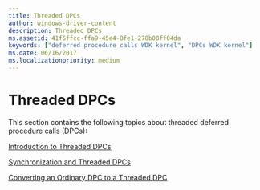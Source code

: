 ```yaml
---
title: Threaded DPCs
author: windows-driver-content
description: Threaded DPCs
ms.assetid: 41f5ffcc-ffa9-45e4-8fe1-278b00ff04da
keywords: ["deferred procedure calls WDK kernel", "DPCs WDK kernel"]
ms.date: 06/16/2017
ms.localizationpriority: medium
---
```


# Threaded DPCs





This section contains the following topics about threaded deferred procedure calls (DPCs):

[Introduction to Threaded DPCs](introduction-to-threaded-dpcs.md)

[Synchronization and Threaded DPCs](synchronization-and-threaded-dpcs.md)

[Converting an Ordinary DPC to a Threaded DPC](converting-an-ordinary-dpc-to-a-threaded-dpc.md)

 

 




